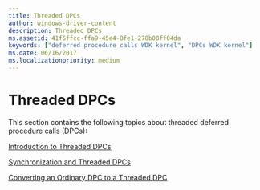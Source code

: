 ```yaml
---
title: Threaded DPCs
author: windows-driver-content
description: Threaded DPCs
ms.assetid: 41f5ffcc-ffa9-45e4-8fe1-278b00ff04da
keywords: ["deferred procedure calls WDK kernel", "DPCs WDK kernel"]
ms.date: 06/16/2017
ms.localizationpriority: medium
---
```


# Threaded DPCs





This section contains the following topics about threaded deferred procedure calls (DPCs):

[Introduction to Threaded DPCs](introduction-to-threaded-dpcs.md)

[Synchronization and Threaded DPCs](synchronization-and-threaded-dpcs.md)

[Converting an Ordinary DPC to a Threaded DPC](converting-an-ordinary-dpc-to-a-threaded-dpc.md)

 

 




